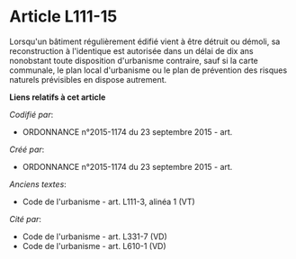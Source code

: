 # Article L111-15

Lorsqu'un bâtiment régulièrement édifié vient à être détruit ou démoli, sa reconstruction à l'identique est autorisée dans un
délai de dix ans nonobstant toute disposition d'urbanisme contraire, sauf si la carte communale, le plan local d'urbanisme ou
le plan de prévention des risques naturels prévisibles en dispose autrement.

**Liens relatifs à cet article**

_Codifié par_:

  - ORDONNANCE n°2015-1174 du 23 septembre 2015 - art.

_Créé par_:

  - ORDONNANCE n°2015-1174 du 23 septembre 2015 - art.

_Anciens textes_:

  - Code de l'urbanisme - art. L111-3, alinéa 1 (VT)

_Cité par_:

  - Code de l'urbanisme - art. L331-7 (VD)
  - Code de l'urbanisme - art. L610-1 (VD)
